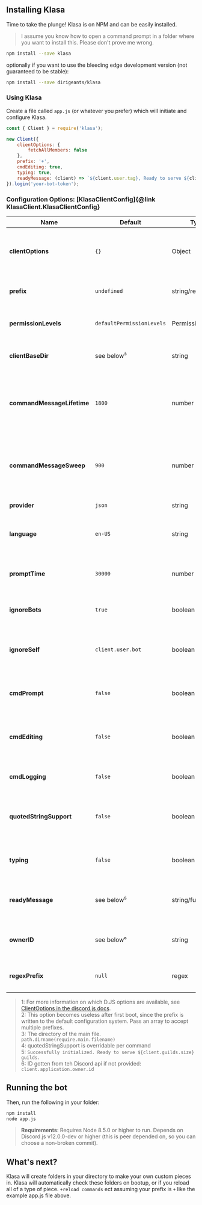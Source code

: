 ## Installing Klasa

Time to take the plunge! Klasa is on NPM and can be easily installed.

> I assume you know how to open a command prompt in a folder where you want to install this. Please don't prove me wrong.

```sh
npm install --save klasa
```

optionally if you want to use the bleeding edge development version (not guaranteed to be stable):

```sh
npm install --save dirigeants/klasa
```

### Using Klasa

Create a file called `app.js` (or whatever you prefer) which will initiate and configure Klasa.

```javascript
const { Client } = require('klasa');

new Client({
    clientOptions: {
        fetchAllMembers: false
    },
    prefix: '+',
    cmdEditing: true,
    typing: true,
    readyMessage: (client) => `${client.user.tag}, Ready to serve ${client.guilds.size} guilds and ${client.users.size} users`
}).login('your-bot-token');
```

### Configuration Options: [KlasaClientConfig]{@link KlasaClient.KlasaClientConfig}

| Name                       | Default                   | Type               | Description                                                                         |
| -------------------------- | ------------------------- | ------------------ | ----------------------------------------------------------------------------------- |
| **clientOptions**          | `{}`                      | Object             | These are passed directly to the discord.js library. They are optional.¹            |
| **prefix**                 | `undefined`               | string/regex/array | The default prefix(es) when the bot first boots up.²                                |
| **permissionLevels**       | `defaultPermissionLevels` | PermissionLevels   | The permission levels to use with this bot                                          |
| **clientBaseDir**          | see below³                | string             | The directory where all piece folders can be found                                  |
| **commandMessageLifetime** | `1800`                    | number             | The threshold for when comand messages should be sweeped in seconds since last edit |
| **commandMessageSweep**    | `900`                     | number             | The interval duration for which command messages should be sweept in seconds        |
| **provider**               | `json`                    | string             | The provider to use in Klasa                                                        |
| **language**               | `en-US`                   | string             | The default language Klasa should opt-in for the commands                           |
| **promptTime**             | `30000`                   | number             | The amount of time in milliseconds prompts should last                              |
| **ignoreBots**             | `true`                    | boolean            | Whether or not this bot should ignore other bots                                    |
| **ignoreSelf**             | `client.user.bot`         | boolean            | Whether or not this bot should ignore itself (true for bots, false for selfbots)    |
| **cmdPrompt**              | `false`                   | boolean            | Whether the bot should prompt missing parameters                                    |
| **cmdEditing**             | `false`                   | boolean            | Whether the bot should update responses if the command is edited                    |
| **cmdLogging**             | `false`                   | boolean            | Whether the bot should log command usage                                            |
| **quotedStringSupport**    | `false`                   | boolean            | Whether the bot should default to using quoted string support⁴                      |
| **typing**                 | `false`                   | boolean            | Whether the bot should type while processing commands.                              |
| **readyMessage**           | see below⁵                | string/function    | readyMessage to be passed through to Klasa's ready event.                           |
| **ownerID**                | see below⁶                | string             | The discord id for the user the bot should respect as the owner                     |                  |
| **regexPrefix**            | `null`                    | regex              | The regular expression prefix if one is provided               |

>1: For more information on which D.JS options are available, see [ClientOptions in the discord.js docs](https://discord.js.org/#/docs/main/master/typedef/ClientOptions).  
>2: This option becomes useless after first boot, since the prefix is written to the default configuration system. Pass an array to accept multiple prefixes.  
>3: The directory of the main file. `path.dirname(require.main.filename)`  
>4: quotedStringSupport is overridable per command  
>5: `Successfully initialized. Ready to serve ${client.guilds.size} guilds.`  
>6: ID gotten from teh Discord api if not provided: `client.application.owner.id`  

## Running the bot

Then, run the following in your folder:

```sh
npm install
node app.js
```

> **Requirements**: Requires Node 8.5.0 or higher to run. Depends on Discord.js v12.0.0-dev or higher (this is peer depended on, so you can choose a non-broken commit).

## What's next?

Klasa will create folders in your directory to make your own custom pieces in. Klasa will automatically check these folders on bootup, or if you reload all of a type of piece. `+reload commands` ect assuming your prefix is `+` like the example app.js file above.
